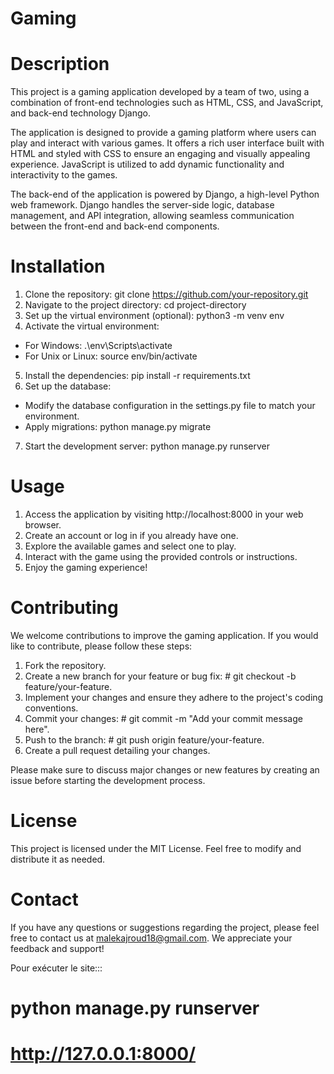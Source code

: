 # Gaming
# Description
This project is a gaming application developed by a team of two, using a combination of front-end technologies such as HTML, CSS, and JavaScript, and back-end technology Django.

The application is designed to provide a gaming platform where users can play and interact with various games. It offers a rich user interface built with HTML and styled with CSS to ensure an engaging and visually appealing experience. JavaScript is utilized to add dynamic functionality and interactivity to the games.

The back-end of the application is powered by Django, a high-level Python web framework. Django handles the server-side logic, database management, and API integration, allowing seamless communication between the front-end and back-end components.

# Installation
1) Clone the repository: git clone https://github.com/your-repository.git
2) Navigate to the project directory: cd project-directory
3) Set up the virtual environment (optional): python3 -m venv env
4) Activate the virtual environment:
* For Windows: .\env\Scripts\activate
* For Unix or Linux: source env/bin/activate
5) Install the dependencies: pip install -r requirements.txt
6) Set up the database:
* Modify the database configuration in the settings.py file to match your environment.
* Apply migrations: python manage.py migrate
7) Start the development server: python manage.py runserver
# Usage
1) Access the application by visiting http://localhost:8000 in your web browser.
2) Create an account or log in if you already have one.
3) Explore the available games and select one to play.
4) Interact with the game using the provided controls or instructions.
5) Enjoy the gaming experience!

# Contributing
We welcome contributions to improve the gaming application. If you would like to contribute, please follow these steps:

1) Fork the repository.
2) Create a new branch for your feature or bug fix: # git checkout -b feature/your-feature.
3) Implement your changes and ensure they adhere to the project's coding conventions.
4) Commit your changes: # git commit -m "Add your commit message here".
5) Push to the branch: # git push origin feature/your-feature.
6) Create a pull request detailing your changes.

Please make sure to discuss major changes or new features by creating an issue before starting the development process.

# License
This project is licensed under the MIT License. Feel free to modify and distribute it as needed.

# Contact
If you have any questions or suggestions regarding the project, please feel free to contact us at malekajroud18@gmail.com. We appreciate your feedback and support!

Pour exécuter le site:::
# python manage.py runserver

# http://127.0.0.1:8000/
